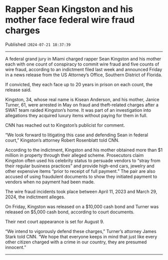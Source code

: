 # Rapper Sean Kingston and his mother face federal wire fraud charges

Published :`2024-07-21 18:37:39`

---

A federal grand jury in Miami charged rapper Sean Kingston and his mother each with one count of conspiracy to commit wire fraud and five counts of wire fraud, according to an indictment filed last week and announced Friday in a news release from the US Attorney’s Office, Southern District of Florida.

If convicted, they each face up to 20 years in prison on each count, the release said.

Kingston, 34, whose real name is Kisean Anderson, and his mother, Janice Turner, 61, were arrested in May on fraud and theft-related charges after a SWAT team raided Kingston’s home. It was part of an investigation into allegations they acquired luxury items without paying for them in full.

CNN has reached out to Kingston’s publicist for comment.

“We look forward to litigating this case and defending Sean in federal court,” Kingston’s attorney Robert Rosenblatt told CNN.

According to the indictment, Kingston and his mother obtained more than $1 million in property through their alleged scheme. Prosecutors claim Kingston often used his celebrity status to persuade vendors to “stray from their regular business practices” and provide high-end cars, jewelry and other expensive items “prior to receipt of full payment.” The pair are also accused of using fraudulent documents to show they initiated payment to vendors when no payment had been made.

The wire fraud incidents took place between April 11, 2023 and March 29, 2024, the indictment alleges.

On Friday, Kingston was released on a $10,000 cash bond and Turner was released on $5,000 cash bond, according to court documents.

Their next court appearance is set for August 9.

“We intend to vigorously defend these charges,” Turner’s attorney James Stark told CNN. “We hope that everyone keeps in mind that just like every other citizen charged with a crime in our country, they are presumed innocent.”

---

